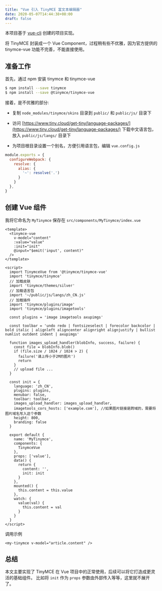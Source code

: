 ```yaml
---
title: "Vue 引入 TinyMCE 富文本编辑器"
date: 2020-05-07T14:44:38+08:00
draft: false
---
```


本项目基于 [vue-cli](https://github.com/vuejs/vue-cli) 创建的项目实现。

将 TinyMCE 封装成一个 Vue Component，过程稍有些不优雅，因为官方提供的 tinymce-vue 功能不完善，不能直接使用。

## 准备工作

首先，通过 npm 安装 tinymce 和 tinymce-vue

```bash
$ npm install --save tinymce
$ npm install --save @tinymce/tinymce-vue
```

接着，是不优雅的部分:

* 复制 `node_modules/tinymce/skins` 目录到 `public/` 和 `public/js/` 目录下

* 访问 [https://www.tiny.cloud/get-tiny/language-packages/](https://www.tiny.cloud/get-tiny/language-packages/)
下载中文语言包，放入 `public/js/langs/` 目录下

* 为项目根目录设置一个别名，方便引用语言包，编辑 `vue.config.js`

```js
module.exports = {
  configureWebpack: {
    resolve: {
      alias: {
        '~': resolve('.')
      }
    }
  },
}
```

## 创建 Vue 组件

我将它命名为 `MyTinymce` 保存在 `src/components/MyTinymce/index.vue`

```vue
<template>
  <tinymce-vue
    v-model="content"
    :value="value"
    :init="init"
    @input="$emit('input', content)"
  />
</template>

<script>
  import TinymceVue from '@tinymce/tinymce-vue'
  import 'tinymce/tinymce'
  // 加载皮肤
  import 'tinymce/themes/silver'
  // 加载语言包
  import '~/public/js/langs/zh_CN.js'
  // 加载插件
  import 'tinymce/plugins/image'
  import 'tinymce/plugins/imagetools'

  const plugins = 'image imagetools axupimgs'

  const toolbar = 'undo redo | fontsizeselect | forecolor backcolor | bold italic | alignleft aligncenter alignright alignjustify | bullist numlist outdent indent | axupimgs'

  function images_upload_handler(blobInfo, success, failure) {
    const file = blobInfo.blob()
    if (file.size / 1024 / 1024 > 2) {
      failure('请上传小于2M的图片')
      return
    }
    // upload file ...
  }

  const init = {
    language: 'zh_CN',
    plugins: plugins,
    menubar: false,
    toolbar: toolbar,
    images_upload_handler: images_upload_handler,
    imagetools_cors_hosts: ['example.com'], //如果图片链接是跨域的，需要将图片域名写入这个参数
    height: 800,
    branding: false
  }

  export default {
    name: 'MyTinymce',
    components: {
      TinymceVue
    },
    props: ['value'],
    data() {
      return {
        content: '',
        init: init
      }
    },
    mounted() {
      this.content = this.value
    },
    watch: {
      value(val) {
        this.content = val
      }
    }
  }
</script>
```

调用示例

```vue
<my-tinymce v-model="article.content" />
```

## 总结

本文主要实现了 TinyMCE 在 Vue 项目中的正常使用，后续可以将它打造成更灵活的基础组件。
比如将 `init` 作为 `props` 参数由外部传入等等，这里就不展开了。
